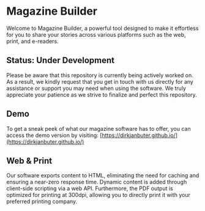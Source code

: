 # Magazine Builder

Welcome to Magazine Builder, a powerful tool designed to make it effortless for you to share your stories across various platforms such as the web, print, and e-readers.

## Status: Under Development 

Please be aware that this repository is currently being actively worked on. As a result, we kindly request that you get in touch with us directly for any assistance or support you may need when using the software. We truly appreciate your patience as we strive to finalize and perfect this repository.

## Demo

To get a sneak peek of what our magazine software has to offer, you can access the demo version by visiting: [https://dirkjanbuter.github.io/](https://dirkjanbuter.github.io/)

## Web & Print

Our software exports content to HTML, eliminating the need for caching and ensuring a near-zero response time. Dynamic content is added through client-side scripting via a web API. Furthermore, the PDF output is optimized for printing at 300dpi, allowing you to directly print it with your preferred printing company.
